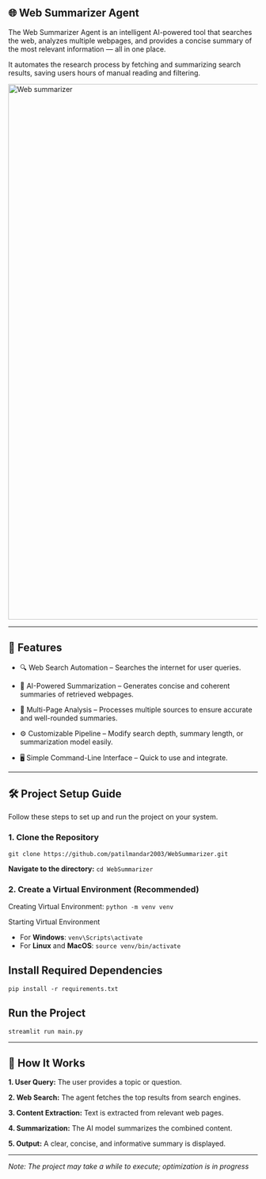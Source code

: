 ## 🌐 Web Summarizer Agent
The Web Summarizer Agent is an intelligent AI-powered tool that searches the web, analyzes multiple webpages, and provides a concise summary of the most relevant information — all in one place.

It automates the research process by fetching and summarizing search results, saving users hours of manual reading and filtering.

<img width="1920" height="1080" alt="Web summarizer" src="https://github.com/user-attachments/assets/cd207a79-e913-475e-bf1f-5c0629dfb39a" />

* * *
## 🚀 Features

- 🔍 Web Search Automation – Searches the internet for user queries.

- 🧠 AI-Powered Summarization – Generates concise and coherent summaries of retrieved webpages.

- 📄 Multi-Page Analysis – Processes multiple sources to ensure accurate and well-rounded summaries.

- ⚙️ Customizable Pipeline – Modify search depth, summary length, or summarization model easily.

- 🖥️ Simple Command-Line Interface – Quick to use and integrate.
* * *
## 🛠️ Project Setup Guide

Follow these steps to set up and run the project on your system.

### 1. Clone the Repository
`git clone https://github.com/patilmandar2003/WebSummarizer.git`

**Navigate to the directory:** `cd WebSummarizer`

### 2. Create a Virtual Environment (Recommended)
Creating Virtual Environment: `python -m venv venv`

Starting Virtual Environment
- For **Windows**:
`venv\Scripts\activate`
- For **Linux** and **MacOS**:
   `source venv/bin/activate`

## Install Required Dependencies
`pip install -r requirements.txt`

## Run the Project
`streamlit run main.py`

* * *
## 🧠 How It Works

**1. User Query:** The user provides a topic or question.

**2. Web Search:** The agent fetches the top results from search engines.

**3. Content Extraction:** Text is extracted from relevant web pages.

**4. Summarization:** The AI model summarizes the combined content.

**5. Output:** A clear, concise, and informative summary is displayed.
* * *

*Note: The project may take a while to execute; optimization is in progress*





